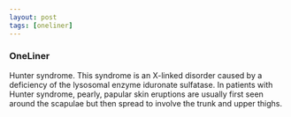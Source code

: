 ```yaml
---
layout: post
tags: [oneliner]
---
```



### OneLiner

Hunter syndrome. This  syndrome is an X-linked disorder caused by a deficiency of the lysosomal enzyme iduronate sulfatase. In patients with Hunter syndrome, pearly, papular skin eruptions are usually first seen around the scapulae but then spread to involve the trunk and upper thighs.
